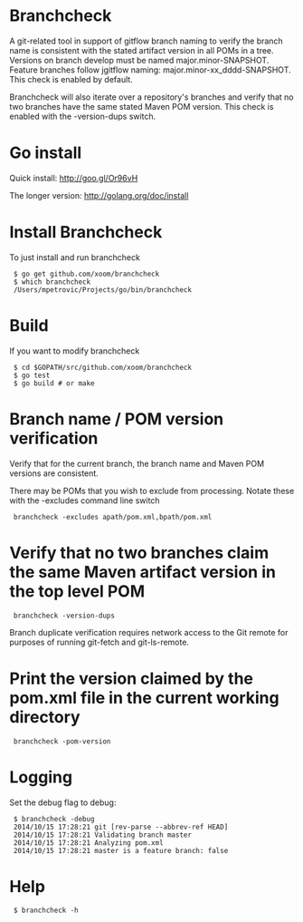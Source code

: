 Branchcheck
===========

A git-related tool in support of gitflow branch naming to verify
the branch name is consistent with the stated artifact version in
all POMs in a tree.  Versions on branch develop must be named
major.minor-SNAPSHOT.  Feature branches follow jgitflow naming:
major.minor-xx_dddd-SNAPSHOT.  This check is enabled by default.

Branchcheck will also iterate over a repository's branches and verify that no two
branches have the same stated Maven POM version.  This check is enabled with the -version-dups switch.

Go install
==========

Quick install:  http://goo.gl/Or96vH

The longer version:  http://golang.org/doc/install

Install Branchcheck
===================

To just install and run branchcheck

     $ go get github.com/xoom/branchcheck
     $ which branchcheck
     /Users/mpetrovic/Projects/go/bin/branchcheck

Build
=====

If you want to modify branchcheck

     $ cd $GOPATH/src/github.com/xoom/branchcheck
     $ go test
     $ go build # or make

Branch name / POM version verification
======================================

Verify that for the current branch, the branch name and Maven POM versions are consistent.

There may be POMs that you wish to exclude from processing.  Notate these with the -excludes command 
line switch

     branchcheck -excludes apath/pom.xml,bpath/pom.xml

Verify that no two branches claim the same Maven artifact version in the top level POM
======================================================================================

     branchcheck -version-dups

Branch duplicate verification requires network access to the Git remote for purposes of running git-fetch and git-ls-remote.

Print the version claimed by the pom.xml file in the current working directory
==============================================================================

     branchcheck -pom-version

Logging
=======

Set the debug flag to debug:

     $ branchcheck -debug
     2014/10/15 17:28:21 git [rev-parse --abbrev-ref HEAD]
     2014/10/15 17:28:21 Validating branch master
     2014/10/15 17:28:21 Analyzing pom.xml
     2014/10/15 17:28:21 master is a feature branch: false

Help
====

     $ branchcheck -h
